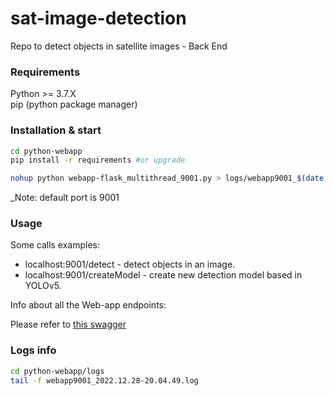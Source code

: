 # sat-image-detection
Repo to detect objects in satellite images - Back End


### Requirements

Python >= 3.7.X     
pip (python package manager)


### Installation & start
```bash
cd python-webapp
pip install -r requirements #or upgrade

nohup python webapp-flask_multithread_9001.py > logs/webapp9001_$(date "+%Y.%m.%d-%H.%M.%S").log 2>&1 &

```

_Note: default port is 9001


### Usage
Some calls examples:
* localhost:9001/detect - detect objects in an image.
* localhost:9001/createModel - create new detection model based in YOLOv5.

Info about all the Web-app endpoints:

Please refer to [this swagger](http://130.61.157.94:9001/api/doc#/)


### Logs info

```bash
cd python-webapp/logs
tail -f webapp9001_2022.12.28-20.04.49.log
```

